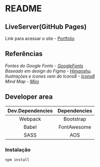 # README
## LiveServer(GitHub Pages)
Link para acessar o site - [Portfolio](https://riicky-hub.github.io/portfolio/)

## Referências

_Fontes do Google Fonts - [GoogleFonts](https://fonts.google.com/)_  
_Baseado em design do Figma -  [Himanshu](https://www.figma.com/community/file/1162007334570358092)._  
_Ilustrações e ícones vem do Icons8 - [Icons8](https://icons8.com/)_  
_Mind Map - [Miro](https://miro.com/pt/)_  


## Developer area

| Dev.Dependencies | Dependencies |
|:-------------:|:-------------:|
| Webpack | Bootstrap |
| Babel | FontAwesome |
| SASS | AOS |

### Instalação

```
npm install
```
